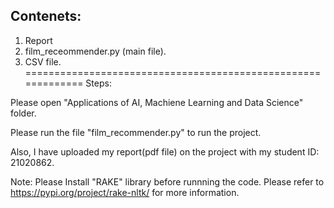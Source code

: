Contenets:
---------
1) Report
2) film_receommender.py (main file).
3) CSV file.
=============================================================
Steps:

Please open "Applications of AI, Machiene Learning and Data Science" folder.

Please run the file "film_recommender.py" to run the project.

Also, I have uploaded my report(pdf file) on the project with my student ID: 21020862.

Note: Please Install "RAKE" library before runnning the code. Please refer to https://pypi.org/project/rake-nltk/ for more information.